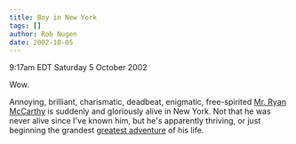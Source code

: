 ```yaml
---
title: Boy in New York
tags: []
author: Rob Nugen
date: 2002-10-05
---
```


<p class=date>9:17am EDT Saturday 5 October 2002</p>

<p>Wow.</p>

<p>Annoying, brilliant, charismatic, deadbeat, enigmatic,
free-spirited <a
href="http://www.livejournal.com/users/mynameisryan/">Mr. Ryan
McCarthy</a> is suddenly and gloriously alive in New York.  Not that
he was never alive since I've known him, but he's apparently thriving,
or just beginning the grandest <a
href="http://www.livejournal.com/users/mynameisryan/day/2002/10/05">greatest
adventure</a> of his life.</p>
